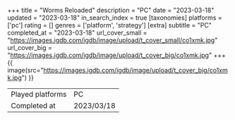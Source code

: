 +++
title = "Worms Reloaded"
description = "PC"
date = "2023-03-18"
updated = "2023-03-18"
in_search_index = true
[taxonomies]
platforms = ['pc']
rating = []
genres = ['platform', 'strategy']
[extra]
subtitle = "PC"
completed_at = "2023-03-18"
url_cover_small = "https://images.igdb.com/igdb/image/upload/t_cover_small/co1xmk.jpg"
url_cover_big = "https://images.igdb.com/igdb/image/upload/t_cover_big/co1xmk.jpg"
+++
{{ image(src="https://images.igdb.com/igdb/image/upload/t_cover_big/co1xmk.jpg") }}

|              |            |
| ------------ | ---------- |
| Played platforms    | PC |
| Completed at | 2023/03/18 |

